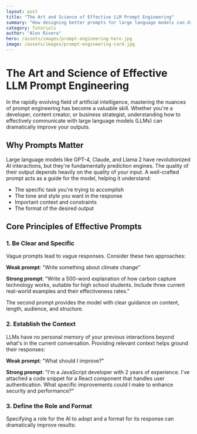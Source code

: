 ```yaml
---
layout: post
title: "The Art and Science of Effective LLM Prompt Engineering"
summary: "How designing better prompts for large language models can dramatically improve AI outputs for both technical and creative applications"
category: Tutorials
author: "Alex Rivera"
hero: /assets/images/prompt-engineering-hero.jpg
image: /assets/images/prompt-engineering-card.jpg
---
```


# The Art and Science of Effective LLM Prompt Engineering

In the rapidly evolving field of artificial intelligence, mastering the nuances of prompt engineering has become a valuable skill. Whether you're a developer, content creator, or business strategist, understanding how to effectively communicate with large language models (LLMs) can dramatically improve your outputs.

## Why Prompts Matter

Large language models like GPT-4, Claude, and Llama 2 have revolutionized AI interactions, but they're fundamentally prediction engines. The quality of their output depends heavily on the quality of your input. A well-crafted prompt acts as a guide for the model, helping it understand:

- The specific task you're trying to accomplish
- The tone and style you want in the response
- Important context and constraints
- The format of the desired output

## Core Principles of Effective Prompts

### 1. Be Clear and Specific

Vague prompts lead to vague responses. Consider these two approaches:

**Weak prompt**: "Write something about climate change"

**Strong prompt**: "Write a 500-word explanation of how carbon capture technology works, suitable for high school students. Include three current real-world examples and their effectiveness rates."

The second prompt provides the model with clear guidance on content, length, audience, and structure.

### 2. Establish the Context

LLMs have no personal memory of your previous interactions beyond what's in the current conversation. Providing relevant context helps ground their responses:

**Weak prompt**: "What should I improve?"

**Strong prompt**: "I'm a JavaScript developer with 2 years of experience. I've attached a code snippet for a React component that handles user authentication. What specific improvements could I make to enhance security and performance?"

### 3. Define the Role and Format

Specifying a role for the AI to adopt and a format for its response can dramatically improve results:
